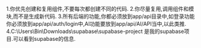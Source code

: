 1.你优先创建和复用组件,不要每次都创建不同的代码.
2.你尽量复用,调用组件和模块,而不是生成新代码.
3.所有后端的功能,你都必须放到app/api目录中,如登录功能你必须放到app/api/auth/login中,AI功能要放到app/api/AI/API当中,以此类推.
4.C:\Users\Bin\Downloads\supabase\supabase-project 是我的supabase项目.可以看到supabase的信息.